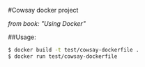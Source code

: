 #Cowsay docker project

*from book: "Using Docker"*

##Usage: 

```bash
$ docker build -t test/cowsay-dockerfile .
$ docker run test/cowsay-dockerfile
```
